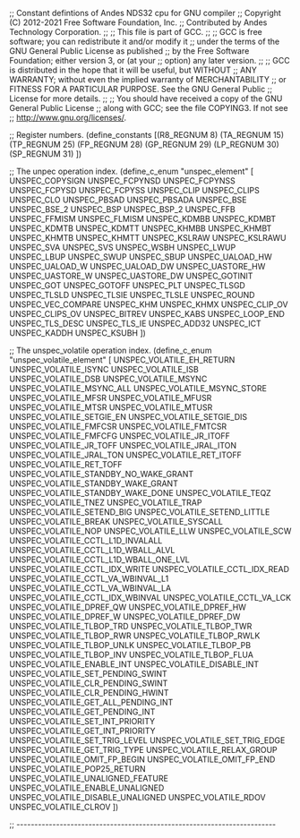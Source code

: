 ;; Constant defintions of Andes NDS32 cpu for GNU compiler
;; Copyright (C) 2012-2021 Free Software Foundation, Inc.
;; Contributed by Andes Technology Corporation.
;;
;; This file is part of GCC.
;;
;; GCC is free software; you can redistribute it and/or modify it
;; under the terms of the GNU General Public License as published
;; by the Free Software Foundation; either version 3, or (at your
;; option) any later version.
;;
;; GCC is distributed in the hope that it will be useful, but WITHOUT
;; ANY WARRANTY; without even the implied warranty of MERCHANTABILITY
;; or FITNESS FOR A PARTICULAR PURPOSE.  See the GNU General Public
;; License for more details.
;;
;; You should have received a copy of the GNU General Public License
;; along with GCC; see the file COPYING3.  If not see
;; <http://www.gnu.org/licenses/>.


;; Register numbers.
(define_constants
  [(R8_REGNUM  8)
   (TA_REGNUM 15)
   (TP_REGNUM 25)
   (FP_REGNUM 28)
   (GP_REGNUM 29)
   (LP_REGNUM 30)
   (SP_REGNUM 31)
  ])


;; The unpec operation index.
(define_c_enum "unspec_element" [
  UNSPEC_COPYSIGN
  UNSPEC_FCPYNSD
  UNSPEC_FCPYNSS
  UNSPEC_FCPYSD
  UNSPEC_FCPYSS
  UNSPEC_CLIP
  UNSPEC_CLIPS
  UNSPEC_CLO
  UNSPEC_PBSAD
  UNSPEC_PBSADA
  UNSPEC_BSE
  UNSPEC_BSE_2
  UNSPEC_BSP
  UNSPEC_BSP_2
  UNSPEC_FFB
  UNSPEC_FFMISM
  UNSPEC_FLMISM
  UNSPEC_KDMBB
  UNSPEC_KDMBT
  UNSPEC_KDMTB
  UNSPEC_KDMTT
  UNSPEC_KHMBB
  UNSPEC_KHMBT
  UNSPEC_KHMTB
  UNSPEC_KHMTT
  UNSPEC_KSLRAW
  UNSPEC_KSLRAWU
  UNSPEC_SVA
  UNSPEC_SVS
  UNSPEC_WSBH
  UNSPEC_LWUP
  UNSPEC_LBUP
  UNSPEC_SWUP
  UNSPEC_SBUP
  UNSPEC_UALOAD_HW
  UNSPEC_UALOAD_W
  UNSPEC_UALOAD_DW
  UNSPEC_UASTORE_HW
  UNSPEC_UASTORE_W
  UNSPEC_UASTORE_DW
  UNSPEC_GOTINIT
  UNSPEC_GOT
  UNSPEC_GOTOFF
  UNSPEC_PLT
  UNSPEC_TLSGD
  UNSPEC_TLSLD
  UNSPEC_TLSIE
  UNSPEC_TLSLE
  UNSPEC_ROUND
  UNSPEC_VEC_COMPARE
  UNSPEC_KHM
  UNSPEC_KHMX
  UNSPEC_CLIP_OV
  UNSPEC_CLIPS_OV
  UNSPEC_BITREV
  UNSPEC_KABS
  UNSPEC_LOOP_END
  UNSPEC_TLS_DESC
  UNSPEC_TLS_IE
  UNSPEC_ADD32
  UNSPEC_ICT
  UNSPEC_KADDH
  UNSPEC_KSUBH
])

;; The unspec_volatile operation index.
(define_c_enum "unspec_volatile_element" [
  UNSPEC_VOLATILE_EH_RETURN
  UNSPEC_VOLATILE_ISYNC
  UNSPEC_VOLATILE_ISB
  UNSPEC_VOLATILE_DSB
  UNSPEC_VOLATILE_MSYNC
  UNSPEC_VOLATILE_MSYNC_ALL
  UNSPEC_VOLATILE_MSYNC_STORE
  UNSPEC_VOLATILE_MFSR
  UNSPEC_VOLATILE_MFUSR
  UNSPEC_VOLATILE_MTSR
  UNSPEC_VOLATILE_MTUSR
  UNSPEC_VOLATILE_SETGIE_EN
  UNSPEC_VOLATILE_SETGIE_DIS
  UNSPEC_VOLATILE_FMFCSR
  UNSPEC_VOLATILE_FMTCSR
  UNSPEC_VOLATILE_FMFCFG
  UNSPEC_VOLATILE_JR_ITOFF
  UNSPEC_VOLATILE_JR_TOFF
  UNSPEC_VOLATILE_JRAL_ITON
  UNSPEC_VOLATILE_JRAL_TON
  UNSPEC_VOLATILE_RET_ITOFF
  UNSPEC_VOLATILE_RET_TOFF
  UNSPEC_VOLATILE_STANDBY_NO_WAKE_GRANT
  UNSPEC_VOLATILE_STANDBY_WAKE_GRANT
  UNSPEC_VOLATILE_STANDBY_WAKE_DONE
  UNSPEC_VOLATILE_TEQZ
  UNSPEC_VOLATILE_TNEZ
  UNSPEC_VOLATILE_TRAP
  UNSPEC_VOLATILE_SETEND_BIG
  UNSPEC_VOLATILE_SETEND_LITTLE
  UNSPEC_VOLATILE_BREAK
  UNSPEC_VOLATILE_SYSCALL
  UNSPEC_VOLATILE_NOP
  UNSPEC_VOLATILE_LLW
  UNSPEC_VOLATILE_SCW
  UNSPEC_VOLATILE_CCTL_L1D_INVALALL
  UNSPEC_VOLATILE_CCTL_L1D_WBALL_ALVL
  UNSPEC_VOLATILE_CCTL_L1D_WBALL_ONE_LVL
  UNSPEC_VOLATILE_CCTL_IDX_WRITE
  UNSPEC_VOLATILE_CCTL_IDX_READ
  UNSPEC_VOLATILE_CCTL_VA_WBINVAL_L1
  UNSPEC_VOLATILE_CCTL_VA_WBINVAL_LA
  UNSPEC_VOLATILE_CCTL_IDX_WBINVAL
  UNSPEC_VOLATILE_CCTL_VA_LCK
  UNSPEC_VOLATILE_DPREF_QW
  UNSPEC_VOLATILE_DPREF_HW
  UNSPEC_VOLATILE_DPREF_W
  UNSPEC_VOLATILE_DPREF_DW
  UNSPEC_VOLATILE_TLBOP_TRD
  UNSPEC_VOLATILE_TLBOP_TWR
  UNSPEC_VOLATILE_TLBOP_RWR
  UNSPEC_VOLATILE_TLBOP_RWLK
  UNSPEC_VOLATILE_TLBOP_UNLK
  UNSPEC_VOLATILE_TLBOP_PB
  UNSPEC_VOLATILE_TLBOP_INV
  UNSPEC_VOLATILE_TLBOP_FLUA
  UNSPEC_VOLATILE_ENABLE_INT
  UNSPEC_VOLATILE_DISABLE_INT
  UNSPEC_VOLATILE_SET_PENDING_SWINT
  UNSPEC_VOLATILE_CLR_PENDING_SWINT
  UNSPEC_VOLATILE_CLR_PENDING_HWINT
  UNSPEC_VOLATILE_GET_ALL_PENDING_INT
  UNSPEC_VOLATILE_GET_PENDING_INT
  UNSPEC_VOLATILE_SET_INT_PRIORITY
  UNSPEC_VOLATILE_GET_INT_PRIORITY
  UNSPEC_VOLATILE_SET_TRIG_LEVEL
  UNSPEC_VOLATILE_SET_TRIG_EDGE
  UNSPEC_VOLATILE_GET_TRIG_TYPE
  UNSPEC_VOLATILE_RELAX_GROUP
  UNSPEC_VOLATILE_OMIT_FP_BEGIN
  UNSPEC_VOLATILE_OMIT_FP_END
  UNSPEC_VOLATILE_POP25_RETURN
  UNSPEC_VOLATILE_UNALIGNED_FEATURE
  UNSPEC_VOLATILE_ENABLE_UNALIGNED
  UNSPEC_VOLATILE_DISABLE_UNALIGNED
  UNSPEC_VOLATILE_RDOV
  UNSPEC_VOLATILE_CLROV
])

;; ------------------------------------------------------------------------
